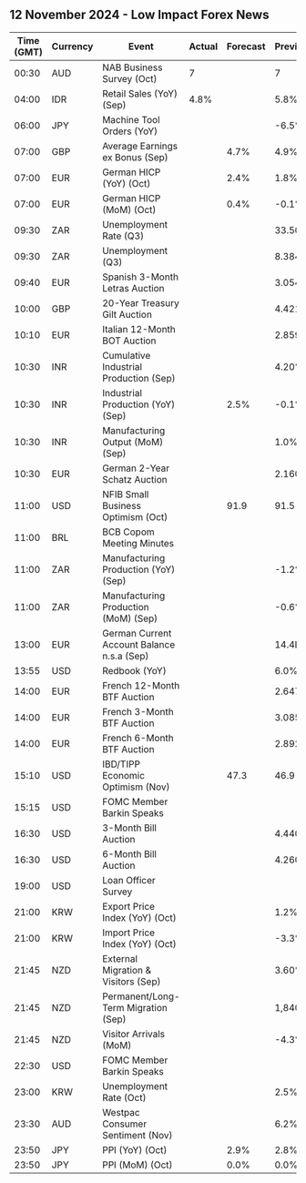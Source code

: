 ## 12 November 2024 - Low Impact Forex News

| Time (GMT) | Currency | Event | Actual | Forecast | Previous |
|------|----------|-------|--------|----------|----------|
| 00:30 | AUD | NAB Business Survey (Oct) | 7 |  | 7 |
| 04:00 | IDR | Retail Sales (YoY) (Sep) | 4.8% |  | 5.8% |
| 06:00 | JPY | Machine Tool Orders (YoY) |  |  | -6.5% |
| 07:00 | GBP | Average Earnings ex Bonus (Sep) |  | 4.7% | 4.9% |
| 07:00 | EUR | German HICP (YoY) (Oct) |  | 2.4% | 1.8% |
| 07:00 | EUR | German HICP (MoM) (Oct) |  | 0.4% | -0.1% |
| 09:30 | ZAR | Unemployment Rate (Q3) |  |  | 33.50% |
| 09:30 | ZAR | Unemployment (Q3) |  |  | 8.384M |
| 09:40 | EUR | Spanish 3-Month Letras Auction |  |  | 3.054% |
| 10:00 | GBP | 20-Year Treasury Gilt Auction |  |  | 4.421% |
| 10:10 | EUR | Italian 12-Month BOT Auction |  |  | 2.859% |
| 10:30 | INR | Cumulative Industrial Production (Sep) |  |  | 4.20% |
| 10:30 | INR | Industrial Production (YoY) (Sep) |  | 2.5% | -0.1% |
| 10:30 | INR | Manufacturing Output (MoM) (Sep) |  |  | 1.0% |
| 10:30 | EUR | German 2-Year Schatz Auction |  |  | 2.160% |
| 11:00 | USD | NFIB Small Business Optimism (Oct) |  | 91.9 | 91.5 |
| 11:00 | BRL | BCB Copom Meeting Minutes |  |  |  |
| 11:00 | ZAR | Manufacturing Production (YoY) (Sep) |  |  | -1.2% |
| 11:00 | ZAR | Manufacturing Production (MoM) (Sep) |  |  | -0.6% |
| 13:00 | EUR | German Current Account Balance n.s.a (Sep) |  |  | 14.4B |
| 13:55 | USD | Redbook (YoY) |  |  | 6.0% |
| 14:00 | EUR | French 12-Month BTF Auction |  |  | 2.647% |
| 14:00 | EUR | French 3-Month BTF Auction |  |  | 3.085% |
| 14:00 | EUR | French 6-Month BTF Auction |  |  | 2.892% |
| 15:10 | USD | IBD/TIPP Economic Optimism (Nov) |  | 47.3 | 46.9 |
| 15:15 | USD | FOMC Member Barkin Speaks |  |  |  |
| 16:30 | USD | 3-Month Bill Auction |  |  | 4.440% |
| 16:30 | USD | 6-Month Bill Auction |  |  | 4.260% |
| 19:00 | USD | Loan Officer Survey |  |  |  |
| 21:00 | KRW | Export Price Index (YoY) (Oct) |  |  | 1.2% |
| 21:00 | KRW | Import Price Index (YoY) (Oct) |  |  | -3.3% |
| 21:45 | NZD | External Migration & Visitors (Sep) |  |  | 3.60% |
| 21:45 | NZD | Permanent/Long-Term Migration (Sep) |  |  | 1,840 |
| 21:45 | NZD | Visitor Arrivals (MoM) |  |  | -4.3% |
| 22:30 | USD | FOMC Member Barkin Speaks |  |  |  |
| 23:00 | KRW | Unemployment Rate (Oct) |  |  | 2.5% |
| 23:30 | AUD | Westpac Consumer Sentiment (Nov) |  |  | 6.2% |
| 23:50 | JPY | PPI (YoY) (Oct) |  | 2.9% | 2.8% |
| 23:50 | JPY | PPI (MoM) (Oct) |  | 0.0% | 0.0% |
